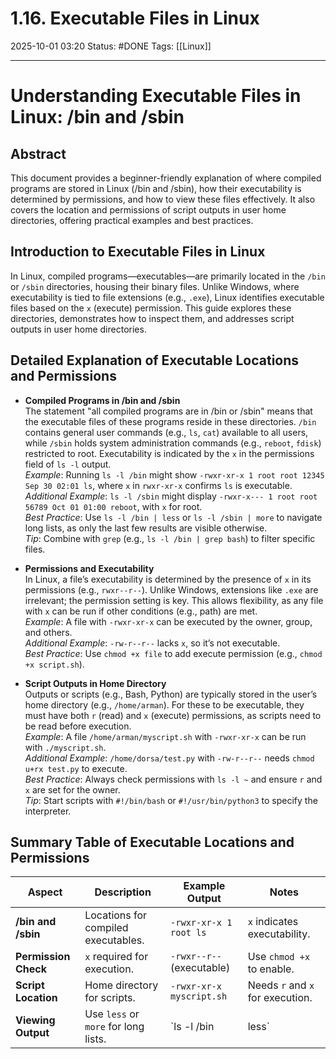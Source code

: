 # 1.16. Executable Files in Linux

2025-10-01 03:20
Status: #DONE 
Tags: [[Linux]]

---
# Understanding Executable Files in Linux: /bin and /sbin

## Abstract

This document provides a beginner-friendly explanation of where compiled programs are stored in Linux (/bin and /sbin), how their executability is determined by permissions, and how to view these files effectively. It also covers the location and permissions of script outputs in user home directories, offering practical examples and best practices.

## Introduction to Executable Files in Linux

In Linux, compiled programs—executables—are primarily located in the `/bin` or `/sbin` directories, housing their binary files. Unlike Windows, where executability is tied to file extensions (e.g., `.exe`), Linux identifies executable files based on the `x` (execute) permission. This guide explores these directories, demonstrates how to inspect them, and addresses script outputs in user home directories.

## Detailed Explanation of Executable Locations and Permissions

- **Compiled Programs in /bin and /sbin**  
  The statement "all compiled programs are in /bin or /sbin" means that the executable files of these programs reside in these directories. `/bin` contains general user commands (e.g., `ls`, `cat`) available to all users, while `/sbin` holds system administration commands (e.g., `reboot`, `fdisk`) restricted to root. Executability is indicated by the `x` in the permissions field of `ls -l` output.  
  *Example*: Running `ls -l /bin` might show `-rwxr-xr-x 1 root root 12345 Sep 30 02:01 ls`, where `x` in `rwxr-xr-x` confirms `ls` is executable.  
  *Additional Example*: `ls -l /sbin` might display `-rwxr-x--- 1 root root 56789 Oct 01 01:00 reboot`, with `x` for root.  
  *Best Practice*: Use `ls -l /bin | less` or `ls -l /sbin | more` to navigate long lists, as only the last few results are visible otherwise.  
  *Tip*: Combine with `grep` (e.g., `ls -l /bin | grep bash`) to filter specific files.

- **Permissions and Executability**  
  In Linux, a file’s executability is determined by the presence of `x` in its permissions (e.g., `rwxr--r--`). Unlike Windows, extensions like `.exe` are irrelevant; the permission setting is key. This allows flexibility, as any file with `x` can be run if other conditions (e.g., path) are met.  
  *Example*: A file with `-rwxr-xr-x` can be executed by the owner, group, and others.  
  *Additional Example*: `-rw-r--r--` lacks `x`, so it’s not executable.  
  *Best Practice*: Use `chmod +x file` to add execute permission (e.g., `chmod +x script.sh`).

- **Script Outputs in Home Directory**  
  Outputs or scripts (e.g., Bash, Python) are typically stored in the user’s home directory (e.g., `/home/arman`). For these to be executable, they must have both `r` (read) and `x` (execute) permissions, as scripts need to be read before execution.  
  *Example*: A file `/home/arman/myscript.sh` with `-rwxr-xr-x` can be run with `./myscript.sh`.  
  *Additional Example*: `/home/dorsa/test.py` with `-rw-r--r--` needs `chmod u+rx test.py` to execute.  
  *Best Practice*: Always check permissions with `ls -l ~` and ensure `r` and `x` are set for the owner.  
  *Tip*: Start scripts with `#!/bin/bash` or `#!/usr/bin/python3` to specify the interpreter.

## Summary Table of Executable Locations and Permissions

| Aspect               | Description                          | Example Output             | Notes                              |
|----------------------|--------------------------------------|----------------------------|------------------------------------|
| **/bin and /sbin**   | Locations for compiled executables.  | `-rwxr-xr-x 1 root ls`     | `x` indicates executability.       |
| **Permission Check** | `x` required for execution.          | `-rwxr--r--` (executable)  | Use `chmod +x` to enable.          |
| **Script Location**  | Home directory for scripts.          | `-rwxr-xr-x myscript.sh`   | Needs `r` and `x` for execution.   |
| **Viewing Output**   | Use `less` or `more` for long lists. | `ls -l /bin | less`       | Navigate with arrow keys.          |